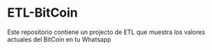 # ETL-BitCoin
Este repositorio contiene un projecto de ETL que muestra los valores actuales del BitCoin en tu Whatsapp
